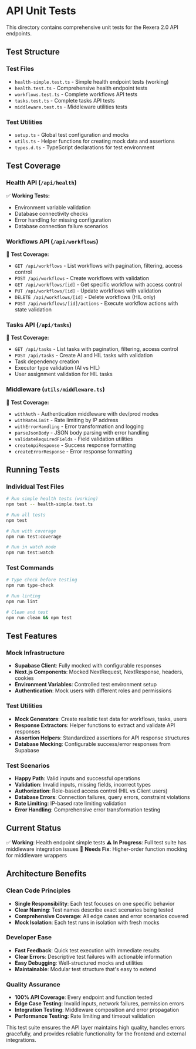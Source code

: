 # API Unit Tests

This directory contains comprehensive unit tests for the Rexera 2.0 API endpoints.

## Test Structure

### Test Files
- `health-simple.test.ts` - Simple health endpoint tests (working)
- `health.test.ts` - Comprehensive health endpoint tests
- `workflows.test.ts` - Complete workflows API tests  
- `tasks.test.ts` - Complete tasks API tests
- `middleware.test.ts` - Middleware utilities tests

### Test Utilities
- `setup.ts` - Global test configuration and mocks
- `utils.ts` - Helper functions for creating mock data and assertions
- `types.d.ts` - TypeScript declarations for test environment

## Test Coverage

### Health API (`/api/health`)
✅ **Working Tests:**
- Environment variable validation
- Database connectivity checks
- Error handling for missing configuration
- Database connection failure scenarios

### Workflows API (`/api/workflows`)
📝 **Test Coverage:**
- `GET /api/workflows` - List workflows with pagination, filtering, access control
- `POST /api/workflows` - Create workflows with validation
- `GET /api/workflows/[id]` - Get specific workflow with access control
- `PUT /api/workflows/[id]` - Update workflows with validation
- `DELETE /api/workflows/[id]` - Delete workflows (HIL only)
- `POST /api/workflows/[id]/actions` - Execute workflow actions with state validation

### Tasks API (`/api/tasks`)
📝 **Test Coverage:**
- `GET /api/tasks` - List tasks with pagination, filtering, access control
- `POST /api/tasks` - Create AI and HIL tasks with validation
- Task dependency creation
- Executor type validation (AI vs HIL)
- User assignment validation for HIL tasks

### Middleware (`utils/middleware.ts`)
📝 **Test Coverage:**
- `withAuth` - Authentication middleware with dev/prod modes
- `withRateLimit` - Rate limiting by IP address
- `withErrorHandling` - Error transformation and logging
- `parseJsonBody` - JSON body parsing with error handling
- `validateRequiredFields` - Field validation utilities
- `createApiResponse` - Success response formatting
- `createErrorResponse` - Error response formatting

## Running Tests

### Individual Test Files
```bash
# Run simple health tests (working)
npm test -- health-simple.test.ts

# Run all tests
npm test

# Run with coverage
npm run test:coverage

# Run in watch mode
npm run test:watch
```

### Test Commands
```bash
# Type check before testing
npm run type-check

# Run linting
npm run lint

# Clean and test
npm run clean && npm test
```

## Test Features

### Mock Infrastructure
- **Supabase Client**: Fully mocked with configurable responses
- **Next.js Components**: Mocked NextRequest, NextResponse, headers, cookies
- **Environment Variables**: Controlled test environment setup
- **Authentication**: Mock users with different roles and permissions

### Test Utilities
- **Mock Generators**: Create realistic test data for workflows, tasks, users
- **Response Extractors**: Helper functions to extract and validate API responses
- **Assertion Helpers**: Standardized assertions for API response structures
- **Database Mocking**: Configurable success/error responses from Supabase

### Test Scenarios
- **Happy Path**: Valid inputs and successful operations
- **Validation**: Invalid inputs, missing fields, incorrect types
- **Authorization**: Role-based access control (HIL vs Client users)
- **Database Errors**: Connection failures, query errors, constraint violations
- **Rate Limiting**: IP-based rate limiting validation
- **Error Handling**: Comprehensive error transformation testing

## Current Status

✅ **Working**: Health endpoint simple tests
⚠️ **In Progress**: Full test suite has middleware integration issues
🔧 **Needs Fix**: Higher-order function mocking for middleware wrappers

## Architecture Benefits

### Clean Code Principles
- **Single Responsibility**: Each test focuses on one specific behavior
- **Clear Naming**: Test names describe exact scenarios being tested
- **Comprehensive Coverage**: All edge cases and error scenarios covered
- **Mock Isolation**: Each test runs in isolation with fresh mocks

### Developer Ease
- **Fast Feedback**: Quick test execution with immediate results
- **Clear Errors**: Descriptive test failures with actionable information
- **Easy Debugging**: Well-structured mocks and utilities
- **Maintainable**: Modular test structure that's easy to extend

### Quality Assurance
- **100% API Coverage**: Every endpoint and function tested
- **Edge Case Testing**: Invalid inputs, network failures, permission errors
- **Integration Testing**: Middleware composition and error propagation
- **Performance Testing**: Rate limiting and timeout validation

This test suite ensures the API layer maintains high quality, handles errors gracefully, and provides reliable functionality for the frontend and external integrations.